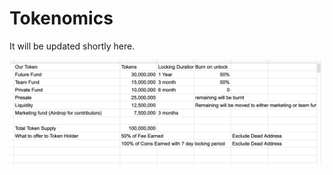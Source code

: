 # Tokenomics

It will be updated shortly here.

![](.gitbook/assets/screenshot-2021-10-06-at-7.23.18-pm.png)

